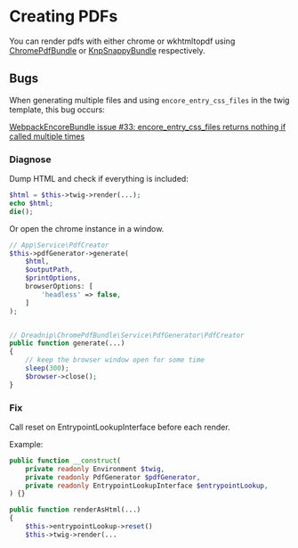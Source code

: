 # Creating PDFs

You can render pdfs with either chrome or wkhtmltopdf using
[ChromePdfBundle](https://github.com/dreadnip/chrome-pdf-bundle)
or
[KnpSnappyBundle](https://github.com/KnpLabs/KnpSnappyBundle)
respectively.

## Bugs

When generating multiple files and using `encore_entry_css_files` in the twig template, this bug occurs:

[WebpackEncoreBundle issue #33: encore_entry_css_files returns nothing if called multiple times](https://github.com/symfony/webpack-encore-bundle/issues/33)

### Diagnose

Dump HTML and check if everything is included:

```php
$html = $this->twig->render(...);
echo $html;
die();
```

Or open the chrome instance in a window.

```php
// App\Service\PdfCreator
$this->pdfGenerator->generate(
    $html,
    $outputPath,
    $printOptions,
    browserOptions: [
        'headless' => false,
    ]
);


// Dreadnip\ChromePdfBundle\Service\PdfGenerator\PdfCreator
public function generate(...)
{
    // keep the browser window open for some time
    sleep(300);
    $browser->close();
}
```

### Fix

Call reset on EntrypointLookupInterface before each render.

Example:

```php
public function __construct(
    private readonly Environment $twig,
    private readonly PdfGenerator $pdfGenerator,
    private readonly EntrypointLookupInterface $entrypointLookup,
) {}

public function renderAsHtml(...)
{
    $this->entrypointLookup->reset()
    $this->twig->render(...
```

